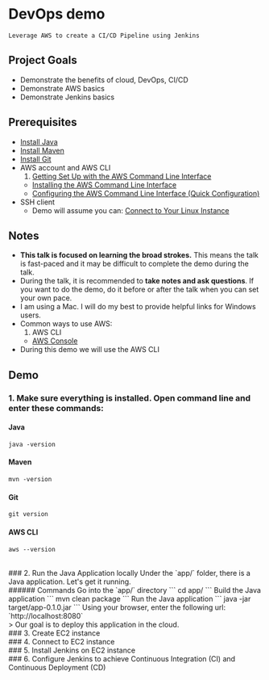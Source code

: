 # DevOps demo

    Leverage AWS to create a CI/CD Pipeline using Jenkins

## Project Goals
* Demonstrate the benefits of cloud, DevOps, CI/CD
* Demonstrate AWS basics
* Demonstrate Jenkins basics

## Prerequisites
* [Install Java](https://java.com/en/download/help/index_installing.xml)
* [Install Maven](http://maven.apache.org/install.html)
* [Install Git](https://git-scm.com/book/en/v2/Getting-Started-Installing-Git)
* AWS account and AWS CLI
  1. [Getting Set Up with the AWS Command Line Interface](http://docs.aws.amazon.com/cli/latest/userguide/cli-chap-getting-set-up.html)
  + [Installing the AWS Command Line Interface](http://docs.aws.amazon.com/cli/latest/userguide/installing.html)
  + [Configuring the AWS Command Line Interface (Quick Configuration)](http://docs.aws.amazon.com/cli/latest/userguide/cli-chap-getting-started.html#cli-quick-configuration)
* SSH client
  * Demo will assume you can: [Connect to Your Linux Instance](http://docs.aws.amazon.com/AWSEC2/latest/UserGuide/AccessingInstances.html)

## Notes
* **This talk is focused on learning the broad strokes.**  This means the talk is fast-paced and it may be difficult to complete the demo during the talk.
* During the talk, it is recommended to **take notes and ask questions**.  If you want to do the demo, do it before or after the talk when you can set your own pace.
* I am using a Mac.  I will do my best to provide helpful links for Windows users.
* Common ways to use AWS:
  1. AWS CLI
  + [AWS Console](https://console.aws.amazon.com)
* During this demo we will use the AWS CLI
  
## Demo

### 1. Make sure everything is installed.  Open command line and enter these commands:
#### Java
`java -version`
#### Maven
`mvn -version`
#### Git
`git version`
#### AWS CLI
`aws --version`

<br/>
### 2. Run the Java Application locally
Under the `app/` folder, there is a Java application.  Let's get it running.  
<br/>
###### Commands
Go into the `app/` directory
```
cd app/
```
Build the Java application
```
mvn clean package
```
Run the Java application
```
java -jar target/app-0.1.0.jar
```
Using your browser, enter the following url: `http://localhost:8080`

<br/>
> Our goal is to deploy this application in the cloud.

<br/>
### 3. Create EC2 instance


<br/>
### 4. Connect to EC2 instance


<br/>
### 5. Install Jenkins on EC2 instance


<br/>
### 6. Configure Jenkins to achieve Continuous Integration (CI) and Continuous Deployment (CD)

